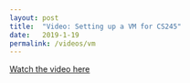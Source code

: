 ```yaml
---
layout: post
title:  "Video: Setting up a VM for CS245"
date:   2019-1-19
permalink: /videos/vm
---
```


[Watch the video here](https://www.youtube.com/watch?v=w7wLvLb2qCw)

